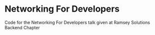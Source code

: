 # Networking For Developers
Code for the Networking For Developers talk given at Ramsey Solutions Backend Chapter
